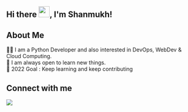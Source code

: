 ## Hi there <img src="https://github.com/TheDudeThatCode/TheDudeThatCode/blob/master/Assets/Hi.gif" width="29px">, I'm Shanmukh!

## About Me

👨‍💻 I am a Python Developer and also interested in DevOps, WebDev & Cloud Computing.
<br>
🤗 I am always open to learn new things.
<br>
🎯 2022 Goal : Keep learning and keep contributing
<br>
<!---
<p align="center">
<img width="49%" src="https://github-readme-stats.vercel.app/api?username=vnshanmukh&show_icons=true&theme=gotham&&count_private=true" />
<img width="49%" src="https://github-readme-streak-stats.herokuapp.com/?user=vnshanmukh&theme=gotham&date_format=M%20j%5B%2C%20Y%5D" />
</p>
--->

## Connect with me 
<a href="https://in.linkedin.com/in/shanmukh-chava-b568b718b"><img src="https://img.shields.io/badge/linkedin-%230077B5.svg?style=for-the-badge&logo=linkedin&logoColor=white"></img></a>
